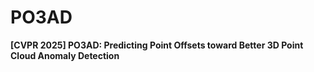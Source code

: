 # PO3AD
**[CVPR 2025] PO3AD: Predicting Point Offsets toward Better 3D Point Cloud Anomaly Detection**
